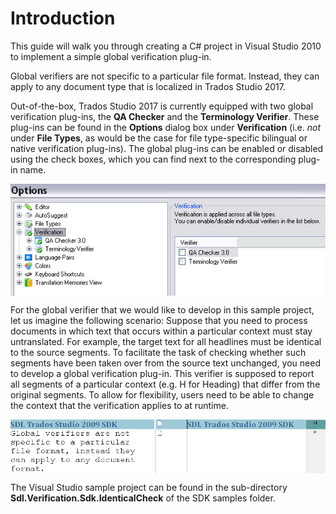 Introduction
=====

This guide will walk you through creating a C# project in Visual Studio 2010 to implement a simple global verification plug-in.

Global verifiers are not specific to a particular file format. Instead, they can apply to any document type that is localized in Trados Studio 2017.

Out-of-the-box, Trados Studio 2017 is currently equipped with two global verification plug-ins, the **QA Checker** and the **Terminology Verifier**. These plug-ins can be found in the **Options** dialog box under **Verification** (i.e. *not* under **File Types**, as would be the case for file type-specific bilingual or native verification plug-ins). The global plug-ins can be enabled or disabled using the check boxes, which you can find next to the corresponding plug-in name.

<img style="display:block; " src="images/standard_global_verifiers.jpg"/>

For the global verifier that we would like to develop in this sample project, let us imagine the following scenario: Suppose that you need to process documents in which text that occurs within a particular context must stay untranslated. For example, the target text for all headlines must be identical to the source segments. To facilitate the task of checking whether such segments have been taken over from the source text unchanged, you need to develop a global verification plug-in. This verifier is supposed to report all segments of a particular context (e.g. H for Heading) that differ from the original segments. To allow for flexibility, users need to be able to change the context that the verification applies to at runtime.

<img style="display:block; " src="images/do_not_translate_h.jpg"/>

The Visual Studio sample project can be found in the sub-directory **Sdl.Verification.Sdk.IdenticalCheck** of the SDK samples folder.